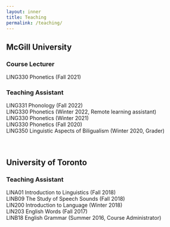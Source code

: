 ```yaml
---
layout: inner
title: Teaching
permalink: /teaching/
---
```


## McGill University

### Course Lecturer 
LING330 Phonetics (Fall 2021)

### Teaching Assistant
LING331 Phonology (Fall 2022) <br>
LING330 Phonetics (Winter 2022, Remote learning assistant) <br>
LING330 Phonetics (Winter 2021) <br>
LING330 Phonetics (Fall 2020) <br> 
LING350 Linguistic Aspects of Biligualism (Winter 2020, Grader) <br>
<br>
<br>
## University of Toronto

### Teaching Assistant
LINA01 Introduction to Linguistics (Fall 2018) <br>
LINB09 The Study of Speech Sounds (Fall 2018) <br>
LIN200 Introduction to Language (Winter 2018) <br>
LIN203 English Words (Fall 2017) <br>
LINB18 English Grammar (Summer 2016, Course Administrator)

